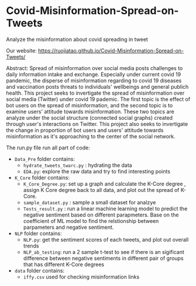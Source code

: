 # Covid-Misinformation-Spread-on-Tweets
Analyze the misinformation about covid spreading in tweet

Our website: https://ruojiatao.github.io/Covid-Misinformation-Spread-on-Tweets/

Abstract: 
Spread of misinformation over social media posts challenges to daily information intake and exchange. Especially under current covid 19 pandemic, the disperse of misinformation regarding to covid 19 diseases and vaccination posts threats to individuals' wellbeings and general publich health. This project seeks to invertigate the spread of misinformation over social media (Twitter) under covid 19 pademic. The first topic is the effect of bot users on the spread of misinformation, and the second topic is to examine users' attitude towards misinformation. These two topics are analyze under the social structure (connected social graphs) created through user's interactions on Twitter. This project also seeks to invertigate the change in proportion of bot users and users' attitude towards misinformation as it's approaching to the center of the social network. 


The run.py file run all part of code:

 - `Data_Pre` folder contains: 
     - `hydrate_tweets_twarc.py` : hydrating the data
     - `EDA.py`: explore the raw data and try to find interesting points
 - `K_Core` folder contains:
     - `K_Core_Degree.py`: set up a graph and calculate the K-Core degree , assign K Core degree back to all data, and plot out the spread of K-Core.
     - `sample_dataset.py` : sample a small dataset for analzye
     - `Tests_result.py` : run a linear machine learning model to predict the negative sentiment based on different parapmeters. Base on the coefficient of ML model to find the relstionship between parpameters and negative sentiment.
 - `NLP` folder contains:
     - `NLP.py`: get the sentiment scores of each tweets, and plot out overall trends
     - `NLP_ab_testing`: run a 2 sample t-test to see if there is an sigificant difference between negative sentiments in different pair of groups that has different K-Core degrees
 - `data` folder contains:
     - `iffy.csv` used for checking misinformation links


